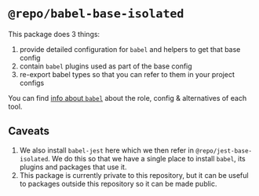 # `@repo/babel-base-isolated`

This package does 3 things:

1. provide detailed configuration for `babel` and helpers to get that base
   config
2. contain `babel` plugins used as part of the base config
3. re-export babel types so that you can refer to them in your project configs

You can find [info about `babel`](../../../docs/tools-details.md) about the
role, config & alternatives of each tool.

## Caveats

1. We also install `babel-jest` here which we then refer in
   `@repo/jest-base-isolated`. We do this so that we have a single place to
   install `babel`, its plugins and packages that use it.
2. This package is currently private to this repository, but it can be useful to
   packages outside this repository so it can be made public.
